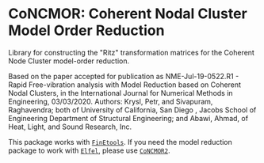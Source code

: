 # CoNCMOR: Coherent Nodal Cluster Model Order Reduction

Library for constructing the "Ritz" transformation matrices for the Coherent Node Cluster model-order reduction.

Based on the paper accepted for publication as NME-Jul-19-0522.R1 - Rapid Free-vibration analysis with Model Reduction based on Coherent Nodal Clusters, in the International Journal for Numerical Methods in Engineering, 03/03/2020. Authors: Krysl, Petr, and Sivapuram, Raghavendra; both of University of California, San Diego , Jacobs School of Engineering Department of Structural Engineering; and
Abawi, Ahmad, of Heat, Light, and Sound Research, Inc.

This package works with [`FinEtools`](https://github.com/PetrKryslUCSD/FinEtools.jl). If you need the model reduction package to work with [`Elfel`](https://github.com/PetrKryslUCSD/Elfel.jl), please use [`CoNCMOR2`](https://github.com/PetrKryslUCSD/CoNCMOR2.jl).
